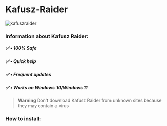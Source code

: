 # Kafusz-Raider

![kafuszraider](https://user-images.githubusercontent.com/86368698/233799458-c3a776ba-9049-433a-9061-117fa2808a1a.png)

### Information about Kafusz Raider:

##### ✅ • 100% Safe
##### ✅ • Quick help
##### ✅ • Frequent updates
##### ✅ • Works on Windows 10/Windows 11

> **Warning**
> Don't download Kafusz Raider from unknown sites because they may contain a virus

### How to install:
```diff
```
